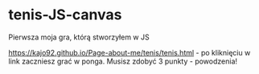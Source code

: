# tenis-JS-canvas
Pierwsza moja gra, którą stworzyłem w JS

https://kajo92.github.io/Page-about-me/tenis/tenis.html - po kliknięciu w link zaczniesz grać w ponga. Musisz zdobyć 3 punkty - powodzenia!
